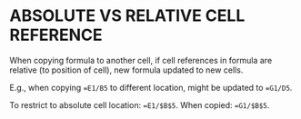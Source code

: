 # ABSOLUTE VS RELATIVE CELL REFERENCE

When copying formula to another cell, if cell references in formula are relative (to position of cell), new formula updated to new cells.

E.g., when copying `=E1/B5` to different location, might be updated to `=G1/D5`.

To restrict to absolute cell location: `=E1/$B$5`. When copied: `=G1/$B$5`.
